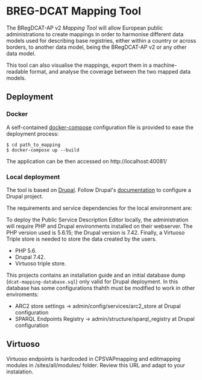 # BREG-DCAT Mapping Tool

The BRegDCAT-AP v2 _Mapping Tool_ will allow European public administrations to create mappings in order to harmonise different data models used for describing base registries, either within a country or across borders, to another data model, being the BRegDCAT-AP v2 or any other data model. 

This tool can also visualise the mappings, export them in a machine-readable format, and analyse the coverage between the two mapped data models.

## Deployment

### Docker

A self-contained [docker-compose](https://docs.docker.com/compose/install/) configuration file is provided to ease the deployment process:

    $ cd path_to_mapping
    $ docker-compose up --build

The application can be then accessed on http://localhost:40081/

### Local deployment 

The tool is based on [Drupal](https://www.drupal.com). Follow Drupal's [documentation](http://drupal.org/documentation) to configure a Drupal project.


The requirements and service dependencies for the local environment are:

To deploy the Public Service Description Editor locally, the administration will require PHP and Drupal environments installed on their webserver. The PHP version used is 5.6.15; the Drupal version is 7.42. Finally, a Virtuoso Triple store is needed to store the data created by the users.


* PHP 5.6.
* Drupal 7.42.
* Virtuoso triple store.


This projects contains an installation guide and an initial database dump (`dcat-mapping-database.sql`) only valid for Drupal deployment. In this database has some configurations thahth must be modified to work in other enviroments:

* ARC2 store settings -> admin/config/services/arc2_store at Drupal configuration
* SPARQL Endpoints Registry -> admin/structure/sparql_registry at Drupal configuration

## Virtuoso

Virtuoso endpoints is hardcoded in CPSVAPmapping and editmapping modules in /sites/all/modules/ folder. Review this URL and adapt to your instalation.
